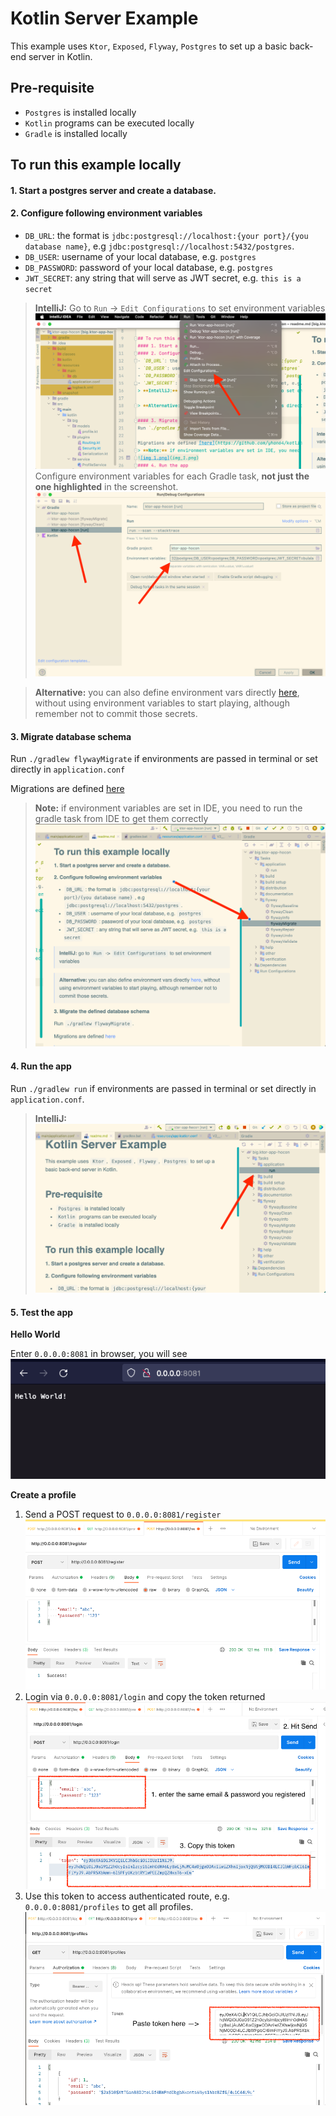 # Kotlin Server Example
This example uses `Ktor`, `Exposed`, `Flyway`, `Postgres` to set up a basic back-end server in Kotlin.

## Pre-requisite
- `Postgres` is installed locally
- `Kotlin` programs can be executed locally
- `Gradle` is installed locally 

## To run this example locally
#### 1. Start a postgres server and create a database.
#### 2. Configure following environment variables 
- `DB_URL`: the format is `jdbc:postgresql://localhost:{your port}/{you database name}`, e.g `jdbc:postgresql://localhost:5432/postgres`. 
- `DB_USER`: username of your local database, e.g. `postgres`
- `DB_PASSWORD`: password of your local database, e.g. `postgres`
- `JWT_SECRET`: any string that will serve as JWT secret, e.g. `this is a secret`
> **IntelliJ:** 
> Go to `Run` -> `Edit Configurations` to set environment variables
> ![img_2.png](images/img_2.png)
> Configure environment variables for each Gradle task, **not just the one highlighted** in the screenshot.
> ![img_4.png](images/img_4.png)

> **Alternative:** you can also define environment vars directly [here](https://github.com/yhan64/kotlin-server-example/blob/main/src/main/resources/application.conf), without using environment variables to start playing, although remember not to commit those secrets.

#### 3. Migrate database schema 
Run `./gradlew flywayMigrate` if environments are passed in terminal or set directly in `application.conf`

Migrations are defined [here](https://github.com/yhan64/kotlin-server-example/tree/main/src/main/resources/db/migration)
> **Note:** if environment variables are set in IDE, you need to run the gradle task from IDE to get them correctly
![img_1.png](images/img_1.png)

#### 4. Run the app
Run `./gradlew run` if environments are passed in terminal or set directly in `application.conf`.

> **IntelliJ:**
> ![img_3.png](images/img_3.png)

#### 5. Test the app
**Hello World**

Enter `0.0.0.0:8081` in browser, you will see
![img_5.png](images/img_5.png)

**Create a profile**
1. Send a POST request to `0.0.0.0:8081/register`
![img_7.png](images/img_7.png)
2. Login via `0.0.0.0:8081/login` and copy the token returned
![img_9.png](images/img_9.png)
3. Use this token to access authenticated route, e.g. `0.0.0.0:8081/profiles` to get all profiles.
![img_10.png](images/img_10.png)
